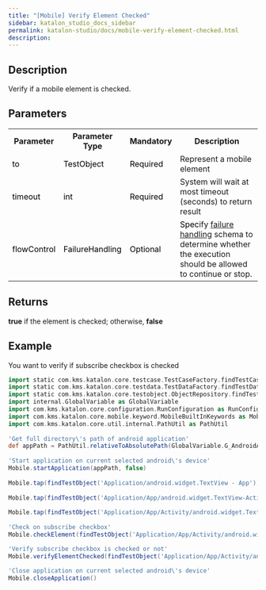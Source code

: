 ```yaml
---
title: "[Mobile] Verify Element Checked" 
sidebar: katalon_studio_docs_sidebar
permalink: katalon-studio/docs/mobile-verify-element-checked.html 
description: 
---
```

Description
-----------

Verify if a mobile element is checked.    

Parameters
----------

<table class="wrapped confluenceTable"><colgroup><col><col><col><col></colgroup><tbody><tr class="xtr-0"><th class="xtd-0-0 confluenceTh">Parameter</th><th class="xtd-0-1 confluenceTh">Parameter Type</th><th class="xtd-0-2 confluenceTh">Mandatory</th><th class="xtd-0-3 confluenceTh">Description</th></tr><tr class="xtr-1"><td class="xtd-1-0 confluenceTd"><span style="color: rgb(0,0,0);">to</span></td><td class="xtd-1-1 confluenceTd"><span style="color: rgb(0,0,0);">TestObject&nbsp;</span></td><td class="xtd-1-2 confluenceTd"><span style="color: rgb(0,0,0);">Required</span></td><td class="xtd-1-3 confluenceTd">Represent a mobile element</td></tr><tr class="xtr-2"><td class="xtd-2-0 confluenceTd"><span style="color: rgb(0,0,0);">timeout&nbsp;</span></td><td class="xtd-2-1 confluenceTd"><span style="color: rgb(0,0,0);">int</span></td><td class="xtd-2-2 confluenceTd"><span style="color: rgb(0,0,0);">Required</span></td><td class="xtd-2-3 confluenceTd">System will wait at most timeout (seconds) to return result</td></tr><tr class="xtr-3"><td class="xtd-3-0 confluenceTd"><span style="color: rgb(0,0,0);">flowControl</span></td><td class="xtd-3-1 confluenceTd"><span style="color: rgb(0,0,0);">FailureHandling</span></td><td class="xtd-3-2 confluenceTd"><span style="color: rgb(0,0,0);">Optional</span></td><td class="xtd-3-3 confluenceTd"><span style="color: rgb(0,0,0);">Spec</span><span>ify </span><a href="https://docs.katalon.com/x/qAAM" rel="nofollow">failure handling</a><span> schema to determine whether the execution should be allowed to continue or stop.</span></td></tr></tbody></table>

Returns
-------

**true** if the element is checked; otherwise, **false**

Example
-------

You want to verify if subscribe checkbox is checked 

```groovy
import static com.kms.katalon.core.testcase.TestCaseFactory.findTestCase
import static com.kms.katalon.core.testdata.TestDataFactory.findTestData
import static com.kms.katalon.core.testobject.ObjectRepository.findTestObject
import internal.GlobalVariable as GlobalVariable
import com.kms.katalon.core.configuration.RunConfiguration as RunConfiguration
import com.kms.katalon.core.mobile.keyword.MobileBuiltInKeywords as Mobile
import com.kms.katalon.core.util.internal.PathUtil as PathUtil
 
'Get full directory\'s path of android application'
def appPath = PathUtil.relativeToAbsolutePath(GlobalVariable.G_AndroidApp, RunConfiguration.getProjectDir())
 
'Start application on current selected android\'s device'
Mobile.startApplication(appPath, false)
 
Mobile.tap(findTestObject('Application/android.widget.TextView - App'), 10)
 
Mobile.tap(findTestObject('Application/App/android.widget.TextView-Activity'), 10)
 
Mobile.tap(findTestObject('Application/App/Activity/android.widget.TextView-Custom Dialog'), 10)
 
'Check on subscribe checkbox'
Mobile.checkElement(findTestObject('Application/App/Activity/android.widget.Check - Subscribe'), 10)

'Verify subscribe checkbox is checked or not'
Mobile.verifyElementChecked(findTestObject('Application/App/Activity/android.widget.Check - Subscribe'), 10)
 
'Close application on current selected android\'s device'
Mobile.closeApplication()
```